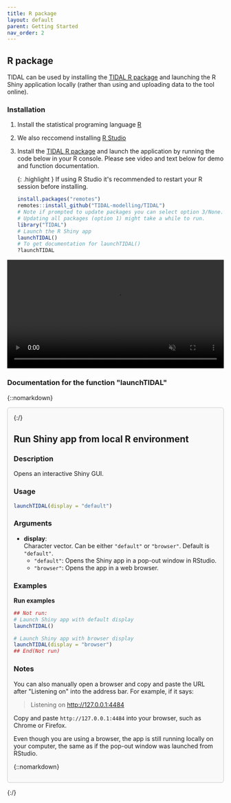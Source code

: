```yaml
---
title: R package
layout: default
parent: Getting Started
nav_order: 2
---
```


## R package

TIDAL can be used by installing the [TIDAL R package](https://github.com/TIDAL-modelling/TIDAL) and launching the R Shiny application locally (rather than using and uploading data to the tool online).

### Installation

1. Install the statistical programing language [R](https://cran.rstudio.com/) 
2. We also reccomend installing [R Studio](https://posit.co/download/rstudio-desktop/)
3. Install the [TIDAL R package](https://github.com/TIDAL-modelling/TIDAL) and launch the application by running the code below in your R console. Please see video and text below for demo and function documentation.

	{: .highlight }
	If using R Studio it's recommended to restart your R session before installing.

	```r
	install.packages("remotes")
	remotes::install_github("TIDAL-modelling/TIDAL")
	# Note if prompted to update packages you can select option 3/None.
	# Updating all packages (option 1) might take a while to run.
	library("TIDAL")
	# Launch the R Shiny app
	launchTIDAL()
	# To get documentation for launchTIDAL()
	?launchTIDAL
	```

<video width="100%" controls autoplay muted loop>
  <source src="/assets/video/TIDAL_demo.mp4" type="video/mp4">
  Your browser does not support the video tag.
</video>

### Documentation for the function "launchTIDAL"


<style>
.bordered-box {
    border: 1px solid #ccc;       /* Light gray border */
    padding: 1em;                 /* Adds padding inside the box */
    border-radius: 5px;           /* Optional: rounds the corners */
    background-color: #f9f9f9;    /* Optional: light background color */
    margin: 1em 0;                /* Adds space around the box */
}
</style>

{::nomarkdown}
<div class="bordered-box">
{:/}

## Run Shiny app from local R environment

### Description
Opens an interactive Shiny GUI.

### Usage
~~~ r
launchTIDAL(display = "default")
~~~

### Arguments
- **display**:  
  Character vector. Can be either `"default"` or `"browser"`. Default is `"default"`.  
  - `"default"`: Opens the Shiny app in a pop-out window in RStudio.
  - `"browser"`: Opens the app in a web browser.

### Examples
**Run examples**

~~~ r
## Not run: 
# Launch Shiny app with default display
launchTIDAL()

# Launch Shiny app with browser display
launchTIDAL(display = "browser")
## End(Not run)
~~~

### Notes
You can also manually open a browser and copy and paste the URL after "Listening on" into the address bar. For example, if it says:

> Listening on http://127.0.0.1:4484

Copy and paste `http://127.0.0.1:4484` into your browser, such as Chrome or Firefox.  

Even though you are using a browser, the app is still running locally on your computer, the same as if the pop-out window was launched from RStudio.

{::nomarkdown}
</div>
{:/}
